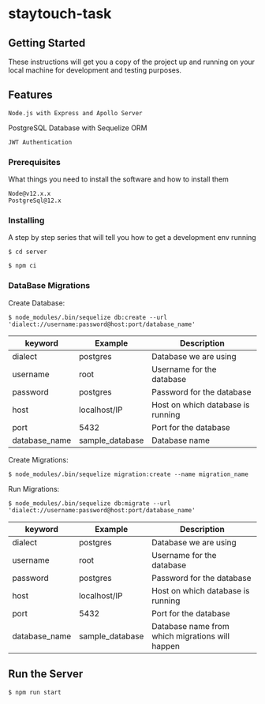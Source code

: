 # staytouch-task

## Getting Started

These instructions will get you a copy of the project up and running on your local machine for development and testing purposes.

## Features

```
Node.js with Express and Apollo Server
```
PostgreSQL Database with Sequelize ORM
```
JWT Authentication
```

### Prerequisites

What things you need to install the software and how to install them

```
Node@v12.x.x
PostgreSql@12.x
```

### Installing

A step by step series that will tell you how to get a development env running

```
$ cd server
```

```
$ npm ci
```

### DataBase Migrations

Create Database:
```
$ node_modules/.bin/sequelize db:create --url 'dialect://username:password@host:port/database_name'
```
| keyword       | Example         |Description                        |
| ------------- | --------------- |---------------------------------- |
| dialect       | postgres        |Database we are using              |
| username      | root            |Username for the database          |
| password      | postgres        |Password for the database          |
| host          | localhost/IP    |Host on which database is running  |
| port          | 5432            |Port for the database              |
| database_name | sample_database |Database name|

Create Migrations:
```
$ node_modules/.bin/sequelize migration:create --name migration_name
```

Run Migrations:
```
$ node_modules/.bin/sequelize db:migrate --url 'dialect://username:password@host:port/database_name'
```
| keyword       | Example         |Description                                     |
| ------------- | --------------- |----------------------------------------------- |
| dialect       | postgres        |Database we are using                           |
| username      | root            |Username for the database                       |
| password      | postgres        |Password for the database                       |
| host          | localhost/IP    |Host on which database is running               |
| port          | 5432            |Port for the database                           |
| database_name | sample_database |Database name from which migrations will happen |

## Run the Server

```
$ npm run start
```
